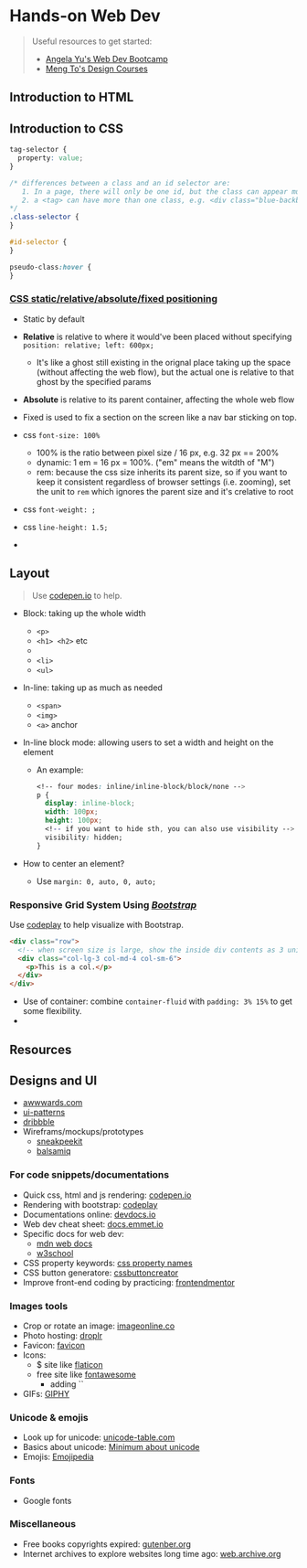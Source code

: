 # Hands-on Web Dev

> Useful resources to get started:
>
> - [Angela Yu's Web Dev Bootcamp](https://www.udemy.com/course/the-complete-web-development-bootcamp/)
> - [Meng To's Design Courses](https://designcode.io)

## Introduction to HTML

## Introduction to CSS

```css
tag-selector {
  property: value;
}

/* differences between a class and an id selector are:
   1. In a page, there will only be one id, but the class can appear multiple times
   2. a <tag> can have more than one class, e.g. <div class="blue-backbg center">, but can be only assigned one id
*/
.class-selector {
}

#id-selector {
}

pseudo-class:hover {
}
```

### [ CSS static/relative/absolute/fixed positioning ](https://developer.mozilla.org/en-US/docs/Web/CSS/position)

- Static by default
- **Relative** is relative to where it would've been placed without specifying `position: relative; left: 600px;`
  - It's like a ghost still existing in the orignal place taking up the space (without affecting the web flow), but the actual one is relative to that ghost by the specified params
- **Absolute** is relative to its parent container, affecting the whole web flow
- Fixed is used to fix a section on the screen like a nav bar sticking on top.

- css `font-size: 100%`

  - 100% is the ratio between pixel size / 16 px, e.g. 32 px == 200%
  - dynamic: 1 em = 16 px = 100%. ("em" means the witdth of "M")
  - rem: because the css size inherits its parent size, so if you want to keep it consistent regardless of browser settings (i.e. zooming), set the unit to `rem` which ignores the parent size and it's crelative to root

- css `font-weight: ;`
- css `line-height: 1.5;`
-

## Layout

> Use [codepen.io](https://codepen.io) to help.

- Block: taking up the whole width

  - `<p>`
  - `<h1> <h2>` etc
  - <div>
  - `<li>`
  - `<ul>`

- In-line: taking up as much as needed

  - `<span>`
  - `<img>`
  - `<a>` anchor

- In-line block mode: allowing users to set a width and height on the element

  - An example:
    ```css
    <!-- four modes: inline/inline-block/block/none -->
    p {
      display: inline-block;
      width: 100px;
      height: 100px;
      <!-- if you want to hide sth, you can also use visibility -->
      visibility: hidden;
    }
    ```

- How to center an element?
  - Use `margin: 0, auto, 0, auto;`

### Responsive Grid System Using [_Bootstrap_](https://getbootstrap.com)

Use [codeplay](https://codeplay.com) to help visualize with Bootstrap.

```html
<div class="row">
  <!-- when screen size is large, show the inside div contents as 3 units out of 12 units; likewise for medium and small sizes, but with 4/12 and 6/12 of the screen width -->
  <div class="col-lg-3 col-md-4 col-sm-6">
    <p>This is a col.</p>
  </div>
</div>
```

- Use of container: combine `container-fluid` with `padding: 3% 15%` to get some flexibility.
-

## Resources

## Designs and UI

- [awwwards.com](https://awwwards.com/websites)
- [ui-patterns]()
- [dribbble](https://dribbble.com)
- Wireframs/mockups/prototypes
  - [sneakpeekit](https://sneakpeekit.com)
  - [balsamiq](https://balsamiq.cloud)

### For code snippets/documentations

- Quick css, html and js rendering: [codepen.io](https://codepen.io/pen/)
- Rendering with bootstrap: [codeplay](https://codeplay.com)
- Documentations online: [devdocs.io](https://devdocs.io)
- Web dev cheat sheet: [docs.emmet.io](https://docs.emmet.io/cheat-sheet/)
- Specific docs for web dev:
  - [mdn web docs](https://developer.mozilla.org/en-US/)
  - [w3school](https://www.w3schools.com)
- CSS property keywords: [css property names](https://developer.mozilla.org/en-US/docs/Web/CSS/Reference#index)
- CSS button generatore: [cssbuttoncreator](https://cssbuttoncreator.com)
- Improve front-end coding by practicing: [frontendmentor](https://www.frontendmentor.io)

### Images tools

- Crop or rotate an image: [imageonline.co](https://crop-circle.imageonline.co/)
- Photo hosting: [droplr]()
- Favicon: [favicon](https://www.favicon.cc)
- Icons:
  - $ site like [flaticon](https://www.flaticon.com)
  - free site like [fontawesome](https://fontawesome.com)
    - adding ``
- GIFs: [GIPHY](https://giphy.com)

### Unicode & emojis

- Look up for unicode: [unicode-table.com](https://unicode-table.com/en/)
- Basics about unicode: [Minimum about unicode](https://www.joelonsoftware.com/2003/10/08/the-absolute-minimum-every-software-developer-absolutely-positively-must-know-about-unicode-and-character-sets-no-excuses/)
- Emojis: [Emojipedia](https://emojipedia.org)

### Fonts

- Google fonts

### Miscellaneous

- Free books copyrights expired: [gutenber.org](https://www.gutenberg.org)
- Internet archives to explore websites long time ago: [web.archive.org](https://web.archive.org)
